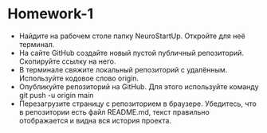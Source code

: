 # Homework-1
- Найдите на рабочем столе папку NeuroStartUp. Откройте для неё терминал.
- На сайте GitHub создайте новый пустой публичный репозиторий. Скопируйте ссылку на него.
- В терминале свяжите локальный репозиторий с удалённым. Используйте кодовое слово origin.
- Опубликуйте репозиторий на GitHub. Для этого используйте команду git push -u origin main
- Перезагрузите страницу с репозиторием в браузере. Убедитесь, что в репозитории есть файл README.md, текст правильно отображается и видна вся история проекта.
